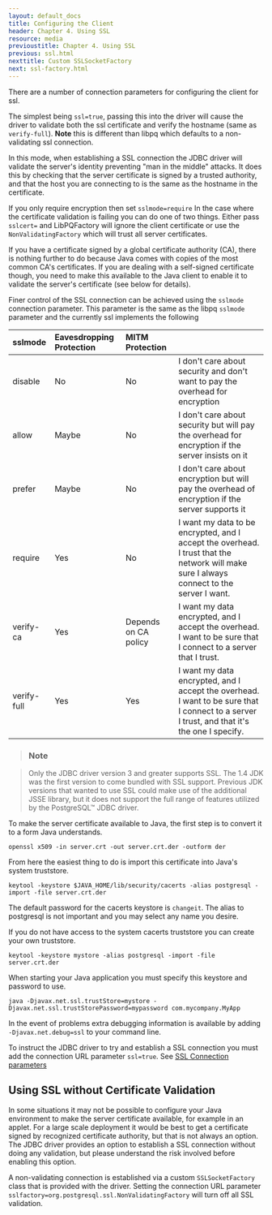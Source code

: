 ```yaml
---
layout: default_docs
title: Configuring the Client
header: Chapter 4. Using SSL
resource: media
previoustitle: Chapter 4. Using SSL
previous: ssl.html
nexttitle: Custom SSLSocketFactory
next: ssl-factory.html
---
```


There are a number of connection parameters for configuring the client for ssl.

The simplest being `ssl=true`, passing this into the driver will cause the driver to validate both 
the ssl certificate and verify the hostname (same as `verify-full`). **Note** this is different than
libpq which defaults to a non-validating ssl connection.

In this mode, when establishing a SSL connection the JDBC driver will validate the server's
identity preventing "man in the middle" attacks. It does this by checking that the server
certificate is signed by a trusted authority, and that the host you are connecting to is the
same as the hostname in the certificate.

If you only require encryption then set `sslmode=require`
In the case where the certificate validation is failing you can do one of two things. Either pass
`sslcert=` and LibPQFactory will ignore the client certificate or use the `NonValidatingFactory`
which will trust all server certificates.

If you have a certificate signed by a global certificate authority (CA), there is nothing further
to do because Java comes with copies of the most common CA's certificates. If you are dealing with
a self-signed certificate though, you need to make this available to the Java client to enable it
to validate the server's certificate (see below for details).

Finer control of the SSL connection can be achieved using the `sslmode` connection parameter.
This parameter is the same as the libpq `sslmode` parameter and the currently ssl implements the
following

|sslmode| Eavesdropping Protection| MITM Protection | |
| :---| :--- | :--- | :--- |
| disable | No | No | I don't care about security and don't want to pay the overhead for encryption|
| allow | Maybe | No | I don't care about security but will pay the overhead for encryption if the server insists on it |
| prefer | Maybe | No | I don't care about encryption but will pay the overhead of encryption if the server supports it |
| require | Yes | No | I want my data to be encrypted, and I accept the overhead. I trust that the network will make sure I always connect to the server I want.|
| verify-ca | Yes | Depends on CA policy | I want my data encrypted, and I accept the overhead. I want to be sure that I connect to a server that I trust.|
| verify-full | Yes | Yes | I want my data encrypted, and I accept the overhead. I want to be sure that I connect to a server I trust, and that it's the one I specify.|


> ### Note

> Only the JDBC driver version 3 and greater  supports SSL. The 1.4 JDK was the
first version to come bundled with SSL support. Previous JDK versions that wanted
to use SSL could make use of the additional JSSE library, but it does not support
the full range of features utilized by the PostgreSQL™ JDBC driver.

To make the server certificate available to Java, the first step is to convert
it to a form Java understands.

`openssl x509 -in server.crt -out server.crt.der -outform der`

From here the easiest thing to do is import this certificate into Java's system
truststore.

`keytool -keystore $JAVA_HOME/lib/security/cacerts -alias postgresql -import -file server.crt.der`

The default password for the cacerts keystore is `changeit`. The alias to postgresql
is not important and you may select any name you desire.

If you do not have access to the system cacerts truststore you can create your
own truststore.

`keytool -keystore mystore -alias postgresql -import -file server.crt.der`

When starting your Java application you must specify this keystore and password
to use.

`java -Djavax.net.ssl.trustStore=mystore -Djavax.net.ssl.trustStorePassword=mypassword com.mycompany.MyApp`

In the event of problems extra debugging information is available by adding
`-Djavax.net.debug=ssl` to your command line.

To instruct the JDBC driver to try and establish a SSL connection you must add
the connection URL parameter `ssl=true`. See [SSL Connection parameters](connect.html#ssl)

<a name="nonvalidating"></a>
## Using SSL without Certificate Validation

In some situations it may not be possible to configure your Java environment to
make the server certificate available, for example in an applet.  For a large
scale deployment it would be best to get a certificate signed by recognized
certificate authority, but that is not always an option.  The JDBC driver provides
an option to establish a SSL connection without doing any validation, but please
understand the risk involved before enabling this option.

A non-validating connection is established via a custom `SSLSocketFactory` class
that is provided with the driver. Setting the connection URL parameter `sslfactory=org.postgresql.ssl.NonValidatingFactory`
will turn off all SSL validation.

